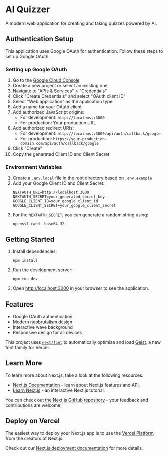 # AI Quizzer

A modern web application for creating and taking quizzes powered by AI.

## Authentication Setup

This application uses Google OAuth for authentication. Follow these steps to set up Google OAuth:

### Setting up Google OAuth

1. Go to the [Google Cloud Console](https://console.cloud.google.com/)
2. Create a new project or select an existing one
3. Navigate to "APIs & Services" > "Credentials"
4. Click "Create Credentials" and select "OAuth client ID"
5. Select "Web application" as the application type
6. Add a name for your OAuth client
7. Add authorized JavaScript origins:
   - For development: `http://localhost:3000`
   - For production: Your production URL
8. Add authorized redirect URIs:
   - For development: `http://localhost:3000/api/auth/callback/google`
   - For production: `https://your-production-domain.com/api/auth/callback/google`
9. Click "Create"
10. Copy the generated Client ID and Client Secret

### Environment Variables

1. Create a `.env.local` file in the root directory based on `.env.example`
2. Add your Google Client ID and Client Secret:
   ```
   NEXTAUTH_URL=http://localhost:3000
   NEXTAUTH_SECRET=your_generated_secret_key
   GOOGLE_CLIENT_ID=your_google_client_id
   GOOGLE_CLIENT_SECRET=your_google_client_secret
   ```
3. For the `NEXTAUTH_SECRET`, you can generate a random string using:
   ```
   openssl rand -base64 32
   ```

## Getting Started

1. Install dependencies:

   ```
   npm install
   ```

2. Run the development server:

   ```
   npm run dev
   ```

3. Open [http://localhost:3000](http://localhost:3000) in your browser to see the application.

## Features

- Google OAuth authentication
- Modern neobrutalism design
- Interactive wave background
- Responsive design for all devices

This project uses [`next/font`](https://nextjs.org/docs/app/building-your-application/optimizing/fonts) to automatically optimize and load [Geist](https://vercel.com/font), a new font family for Vercel.

## Learn More

To learn more about Next.js, take a look at the following resources:

- [Next.js Documentation](https://nextjs.org/docs) - learn about Next.js features and API.
- [Learn Next.js](https://nextjs.org/learn) - an interactive Next.js tutorial.

You can check out [the Next.js GitHub repository](https://github.com/vercel/next.js) - your feedback and contributions are welcome!

## Deploy on Vercel

The easiest way to deploy your Next.js app is to use the [Vercel Platform](https://vercel.com/new?utm_medium=default-template&filter=next.js&utm_source=create-next-app&utm_campaign=create-next-app-readme) from the creators of Next.js.

Check out our [Next.js deployment documentation](https://nextjs.org/docs/app/building-your-application/deploying) for more details.
